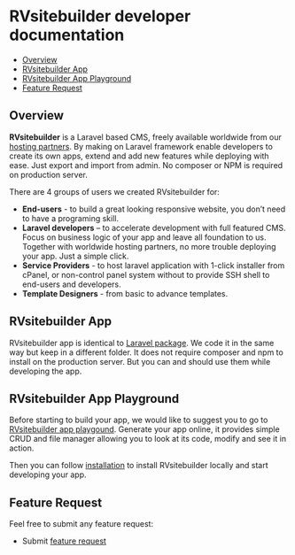 # RVsitebuilder developer documentation

- [Overview](#overview)
- [RVsitebuilder App](#rvsitebuilder-app)
- [RVsitebuilder App Playground](#rvsitebuilder-app-playground)
- [Feature Request](#feature-request)

## Overview

**RVsitebuilder** is a Laravel based CMS, freely available worldwide from our [hosting partners](https://rvsitebuilder.com/hosting-partner/).
By making on Laravel framework enable developers to create its own apps, extend and add new features while deploying with ease. Just export and import from admin. No composer or NPM is required on production server.

There are 4 groups of users we created RVsitebuilder for:

- **End-users** - to build a great looking responsive website, you don’t need to have a programing skill.
- **Laravel developers** – to accelerate development with full featured CMS. Focus on business logic of your app and leave all foundation to us. Together with worldwide hosting partners, no more trouble deploying your app. Just a simple click.
- **Service Providers** - to host laravel application with 1-click installer from cPanel, or non-control panel system without to provide SSH shell to end-users and developers.
- **Template Designers** - from basic to advance templates.

## RVsitebuilder App

RVsitebuilder app is identical to [Laravel package](https://laravel.com/docs/5.8/packages). We code it in the same way but keep in a different folder. It does not require composer and npm to install on the production server. But you can and should use them while developing the app.

## RVsitebuilder App Playground

Before starting to build your app, we would like to suggest you to go to [RVsitebuilder app playgound](https://rvwizard.com/). Generate your app online, it provides simple CRUD and file manager allowing you to look at its code, modify and see it in action.

Then you can follow [installation](installation.md) to install RVsitebuilder locally and start developing your app.

## Feature Request

Feel free to submit any feature request:

- Submit [feature request](https://support.rvglobalsoft.com/hc/en-us/community/topics/360000639474-RVsitebuilder-7-Feature-Request)
